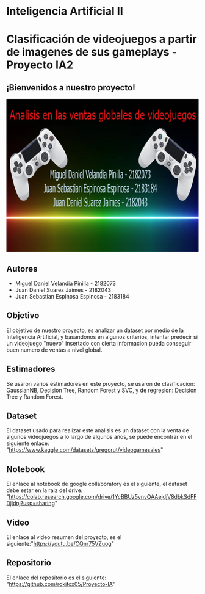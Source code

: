 # Inteligencia Artificial II
# Clasificación de videojuegos a partir de imagenes de sus gameplays - Proyecto IA2

## ¡Bienvenidos a nuestro proyecto!

<p align="center">
<img src="https://github.com/rokitox05/Proyecto-IA/blob/main/bannerchido.png"  width="800px" height="400px">
 </p>


## Autores
<ul>
<li>Miguel Daniel Velandia Pinilla - 2182073</li>
<li>Juan Daniel Suarez Jaimes - 2182043</li>
<li>Juan Sebastian Espinosa Espinosa - 2183184</li>
</ul>


## Objetivo
El objetivo de nuestro proyecto, es analizar un dataset por medio de la Inteligencia Artificial, y basandonos en algunos criterios, intentar predecir si un videojuego "nuevo" insertado con cierta informacion pueda conseguir buen numero de ventas a nivel global.

## Estimadores
Se usaron varios estimadores en este proyecto, se usaron de clasificacion: GaussianNB, Decision Tree, Random Forest y SVC, y de regresion: Decision Tree y Random Forest.

## Dataset

El dataset usado para realizar este analisis es un dataset con la venta de algunos videojuegos a lo largo de algunos años, se puede encontrar en el siguiente enlace: "https://www.kaggle.com/datasets/gregorut/videogamesales" 

## Notebook
El enlace al notebook de google collaboratory es el siguiente, el dataset debe estar en la raiz del drive: "https://colab.research.google.com/drive/1YcBBUz5vnvQAAejdjV8dbkSdFFDjldnj?usp=sharing"

## Video
El enlace al video resumen del proyecto, es el siguiente:"https://youtu.be/CQnr75VZuog"

## Repositorio
El enlace del repositorio es el siguiente: "https://github.com/rokitox05/Proyecto-IA"


